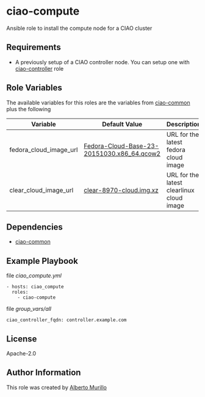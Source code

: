 # ciao-compute
Ansible role to install the compute node for a CIAO cluster

## Requirements
- A previously setup of a CIAO controller node.
  You can setup one with [ciao-controller](https://github.com/clearlinux/clear-config-management/tree/master/roles/ciao-controller) role

## Role Variables
The available variables for this roles are the variables from [ciao-common](https://github.com/clearlinux/clear-config-management/tree/master/roles/ciao-common) plus the following

Variable  | Default Value | Description
--------  | ------------- | -----------
fedora_cloud_image_url | [Fedora-Cloud-Base-23-20151030.x86_64.qcow2](https://dl.fedoraproject.org/pub/fedora/linux/releases/23/Cloud/x86_64/Images/Fedora-Cloud-Base-23-20151030.x86_64.qcow2) | URL for the latest fedora cloud image
clear_cloud_image_url | [clear-8970-cloud.img.xz](https://download.clearlinux.org/image/clear-8970-cloud.img.xz) | URL for the latest clearlinux cloud image

## Dependencies
* [ciao-common](https://github.com/clearlinux/clear-config-management/tree/master/roles/ciao-common)

## Example Playbook
file *ciao_compute.yml*
```
- hosts: ciao_compute
  roles:
    - ciao-compute
```

file *group_vars/all*
```
ciao_controller_fqdn: controller.example.com
```

## License
Apache-2.0

## Author Information
This role was created by [Alberto Murillo](alberto.murillo.silva@intel.com)
